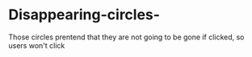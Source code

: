 # Disappearing-circles-
Those circles prentend that they are not going to be gone if clicked, so users won't click
